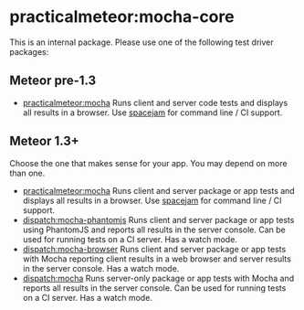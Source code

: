 # practicalmeteor:mocha-core

This is an internal package. Please use one of the following test driver packages:

## Meteor pre-1.3

* [practicalmeteor:mocha](https://atmospherejs.com/practicalmeteor/mocha) Runs client and server code tests and displays all results in a browser. Use [spacejam](https://www.npmjs.com/package/spacejam) for command line / CI support.

## Meteor 1.3+

Choose the one that makes sense for your app. You may depend on more than one.

* [practicalmeteor:mocha](https://atmospherejs.com/practicalmeteor/mocha) Runs client and server package or app tests and displays all results in a browser. Use [spacejam](https://www.npmjs.com/package/spacejam) for command line / CI support.
* [dispatch:mocha-phantomjs](https://atmospherejs.com/dispatch/mocha-phantomjs) Runs client and server package or app tests using PhantomJS and reports all results in the server console. Can be used for running tests on a CI server. Has a watch mode.
* [dispatch:mocha-browser](https://atmospherejs.com/dispatch/mocha-browser) Runs client and server package or app tests with Mocha reporting client results in a web browser and server results in the server console. Has a watch mode.
* [dispatch:mocha](https://atmospherejs.com/dispatch/mocha) Runs server-only package or app tests with Mocha and reports all results in the server console. Can be used for running tests on a CI server. Has a watch mode.
